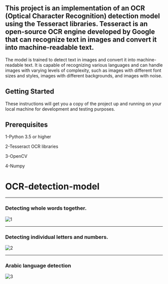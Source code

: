 ## This project is an implementation of an OCR (Optical Character Recognition) detection model using the Tesseract libraries. Tesseract is an open-source OCR engine developed by Google that can recognize text in images and convert it into machine-readable text.

The model is trained to detect text in images and convert it into machine-readable text. It is capable of recognizing various languages and can handle images with varying levels of complexity, such as images with different font sizes and styles, images with different backgrounds, and images with noise.

## Getting Started

These instructions will get you a copy of the project up and running on your local machine for development and testing purposes.

## Prerequisites

1-Python 3.5 or higher

2-Tesseract OCR libraries

3-OpenCV

4-Numpy


# OCR-detection-model
-------------------------------------------------------------------------------------------------------------------------------------------------------------------------
### Detecting whole words together.

![1](https://user-images.githubusercontent.com/92921252/189369694-a9d8dda6-a0bd-4539-b7b1-4b95b0ebe7be.JPG)

-------------------------------------------------------------------------------------------------------------------------------------------------------------------------

### Detecting individual letters and numbers.

![2](https://user-images.githubusercontent.com/92921252/189369943-2074a091-0c5a-4759-9aee-d206e347c236.JPG)

-------------------------------------------------------------------------------------------------------------------------------------------------------------------------
### Arabic language detection

![3](https://user-images.githubusercontent.com/92921252/189375243-58667855-a04e-442a-9971-ce4dd0ec4e88.JPG)


